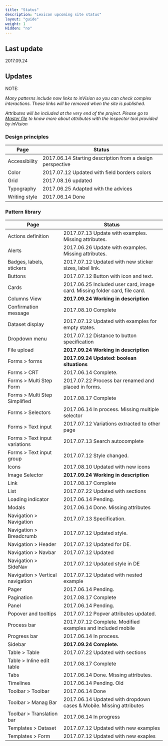 ```yaml
---
title: "Status"
description: "Lexicon upcoming site status"
layout: "guide"
weight: 1
Hidden: "no"
---
```


## Last update

2017.09.24

## Updates

NOTE:

*Many patterns include now links to inVision so you can check complex interactions. These links will be removed when the site is published.*

*Attributes will be included at the very end of the project. Please go to [Master file](https://liferay.invisionapp.com/share/PSAI8IVRY) to know more about attributes with the inspector tool provided by inVision*

### Design principles

| Page | Status |
| ---- | ----- |
| Accessibility | 2017.06.14 Starting description from a design perspective |
| Color | 2017.07.12 Updated with field borders colors |
| Grid | 2017.08.16 updated |
| Typography | 2017.06.25 Adapted with the advices |
| Writing style | 2017.06.14 Done |

### Pattern library

| Page | Status |
| ---- | ----- |
| Actions definition | 2017.07.13 Update with examples. Missing attributes. |
| Alerts | 2017.06.26 Update with examples. Missing attributes. |
| Badges, labels, stickers | 2017.07.12 Updated with new sticker sizes, label link. |
| Buttons | 2017.07.12 Button with icon and text. |
| Cards | 2017.06.25 Included user card, image card. Missing folder card, file card. |
| Columns View | **2017.09.24 Working in description** |
| Confirmation message | 2017.08.10 Complete |
| Dataset display | 2017.07.12 Updated with examples for empty states. |
| Dropdown menu | 2017.07.12 Distance to button specification |
| File upload | **2017.09.24 Working in description** |
| Forms > forms | **2017.09.24 Updated: boolean situations** |
| Forms > CRT | 2017.06.14 Complete. |
| Forms > Multi Step Form | 2017.07.22 Process bar renamed and placed in forms. |
| Forms > Multi Step Simplified | 2017.08.17 Complete |
| Forms > Selectors | 2017.06.14 In process. Missing multiple selector |
| Forms > Text input | 2017.07.12 Variations extracted to other page |
| Forms > Text input variations | 2017.07.13 Search autocomplete |
| Forms > Text input group | 2017.07.12 Style changed. |
| Icons | 2017.08.10 Updated with new icons |
| Image Selector | **2017.09.24 Working in description** |
| Link | 2017.08.17 Complete |
| List | 2017.07.22 Updated with sections |
| Loading indicator | 2017.06.14 Pending. |
| Modals | 2017.06.14 Done. Missing attributes |
| Navigation > Navigation | 2017.07.13 Specification. |
| Navigation > Breadcrumb | 2017.07.12 Updated style. |
| Navigation > Header | 2017.07.12 Updated for DE. |
| Navigation > Navbar | 2017.07.12 Updated |
| Navigation > SideNav | 2017.07.12 Updated style in DE |
| Navigation > Vertical navigation | 2017.07.12 Updated with nested example |
| Pager | 2017.06.14 Pending. |
| Pagination | 2017.08.17 Complete |
| Panel | 2017.06.14 Pending. |
| Popover and tooltips | 2017.07.12 Popver attributes updated. |
| Process bar | 2017.07.12 Complete. Modified examples and included mobile |
| Progress bar | 2017.06.14 In process. |
| Sidebar | **2017.09.24 Complete.** |
| Table > Table | 2017.07.22 Updated with sections |
| Table > Inline edit table | 2017.08.17 Complete |
| Tabs | 2017.06.14 Done. Missing attributes. |
| Timelines | 2017.06.14 Pending. Old |
| Toolbar > Toolbar | 2017.06.14 Done |
| Toolbar > Manag Bar | 2017.06.14 Updated with dropdown cases & Mobile. Missing attributes |
| Toolbar > Translation bar | 2017.06.14 In progress |
| Templates > Dataset | 2017.07.12 Updated with new examples |
| Templates > Form | 2017.07.12 Updated with new exaples |
